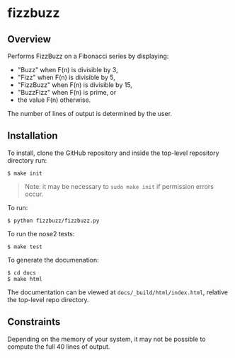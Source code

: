 # fizzbuzz

## Overview

Performs FizzBuzz on a Fibonacci series by displaying:
- "Buzz" when F(n) is divisible by 3,
- "Fizz" when F(n) is divisible by 5,
- "FizzBuzz" when F(n) is divisible by 15,
- "BuzzFizz" when F(n) is prime, or
- the value F(n) otherwise.

The number of lines of output is determined by the user.

## Installation

To install, clone the GitHub repository and inside the top-level repository directory run:
```
$ make init
```
> Note: it may be necessary to ```sudo make init``` if permission errors occur.

To run:
```
$ python fizzbuzz/fizzbuzz.py
```

To run the nose2 tests:
```
$ make test
```

To generate the documenation:
```
$ cd docs
$ make html
```
The documentation can be viewed at ```docs/_build/html/index.html```, relative the top-level repo directory.

## Constraints

Depending on the memory of your system, it may not be possible to compute the full 40 lines of output.
